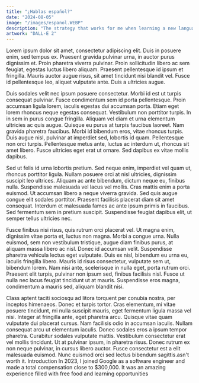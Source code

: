 ```yaml
---
title: "¿Hablas español?"
date: "2024-08-05"
image: "/images/espanol.WEBP"
description: "The strategy that works for me when learning a new language."
artwork: "DALL-E 2"
---
```

Lorem ipsum dolor sit amet, consectetur adipiscing elit. Duis in posuere enim, sed tempus ex. Praesent gravida pulvinar urna, in auctor purus dignissim et. Proin pharetra viverra pulvinar. Proin sollicitudin libero ac sem feugiat, egestas luctus libero aliquam. Praesent pellentesque id ipsum et fringilla. Mauris auctor augue risus, sit amet tincidunt nisi blandit vel. Fusce id pellentesque leo, aliquet vulputate ante. Duis a ultricies augue.

Duis sodales velit nec ipsum posuere consectetur. Morbi id est ut turpis consequat pulvinar. Fusce condimentum sem id porta pellentesque. Proin accumsan ligula lorem, iaculis egestas dui accumsan porta. Etiam eget lorem rhoncus neque egestas consequat. Vestibulum non porttitor turpis. In in sem in purus congue fringilla. Aliquam vel diam et urna elementum ultricies ac quis augue. Quisque eu purus at turpis faucibus laoreet. Nam gravida pharetra faucibus. Morbi id bibendum eros, vitae rhoncus turpis. Duis augue nisl, pulvinar at imperdiet sed, lobortis id quam. Pellentesque non orci turpis. Pellentesque metus ante, luctus ac interdum ut, rhoncus sit amet libero. Fusce ultricies eget erat ut ornare. Sed dapibus ex vitae mollis dapibus.

Sed ut felis id urna lobortis pretium. Sed neque enim, imperdiet vel quam ut, rhoncus porttitor ligula. Nullam posuere orci at nisl ultricies, dignissim suscipit leo ultrices. Aliquam ac ante bibendum, dictum neque eu, finibus nulla. Suspendisse malesuada vel lacus vel mollis. Cras mattis enim a porta euismod. Ut accumsan libero a neque viverra gravida. Sed quis augue congue elit sodales porttitor. Praesent facilisis placerat diam sit amet consequat. Interdum et malesuada fames ac ante ipsum primis in faucibus. Sed fermentum sem in pretium suscipit. Suspendisse feugiat dapibus elit, ut semper tellus ultricies nec.

Fusce finibus nisi risus, quis rutrum orci placerat vel. Ut magna enim, dignissim vitae porta et, luctus non magna. Morbi a congue urna. Nulla euismod, sem non vestibulum tristique, augue diam finibus purus, at aliquam massa libero ac nisl. Donec id accumsan velit. Suspendisse pharetra vehicula lectus eget vulputate. Duis ex nisl, bibendum eu urna eu, iaculis fringilla libero. Mauris id risus consectetur, vulputate sem ut, bibendum lorem. Nam nisi ante, scelerisque in nulla eget, porta rutrum orci. Praesent elit turpis, pulvinar non ipsum sed, finibus facilisis nisl. Fusce ut nulla nec lacus feugiat tincidunt ut at mauris. Suspendisse eros magna, condimentum a mauris sed, aliquam blandit nisi.

Class aptent taciti sociosqu ad litora torquent per conubia nostra, per inceptos himenaeos. Donec et turpis tortor. Cras elementum, mi vitae posuere tincidunt, mi nulla suscipit mauris, eget fermentum ligula massa vel nisi. Integer at fringilla ante, eget pharetra arcu. Quisque vitae quam vulputate dui placerat cursus. Nam facilisis odio in accumsan iaculis. Nullam consequat arcu ut elementum iaculis. Donec sodales eros a ipsum tempor pharetra. Curabitur sodales vulputate mattis. Vestibulum consectetur erat vel mollis tincidunt. Ut at pulvinar ipsum, in pharetra risus. Donec rutrum ex non neque pulvinar, in cursus libero auctor. Fusce consectetur est a elit malesuada euismod. Nunc euismod orci sed lectus bibendum sagittis.asn't worth it. Introduction In 2023, I joined Google as a software engineer and made a total compensation close to $300,000. It was an amazing experience filled with free food and learning opportunities